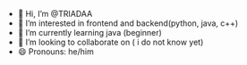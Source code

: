 - 👋 Hi, I’m @TRIADAA
- 👀 I’m interested in frontend  and backend(python, java, c++) 
- 🌱 I’m currently learning java (beginner)
- 💞️ I’m looking to collaborate on ( i do not know yet)
- 😄 Pronouns: he/him 
 

<!---
TRIADAA/TRIADAA is a ✨ special ✨ repository because its `README.md` (this file) appears on your GitHub profile.
You can click the Preview link to take a look at your changes.
--->
